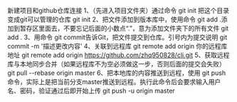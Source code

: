 新建项目和github仓库连接
  1、（先进入项目文件夹）通过命令 git init 把这个目录变成git可以管理的仓库
  git init
  2、把文件添加到版本库中，使用命令 git add .添加到暂存区里面去，不要忘记后面的小数点“.”，意为添加文件夹下的所有文件
  git add .
  3、用命令 git commit告诉Git，把文件提交到仓库。引号内为提交说明
  git commit -m '描述更改内容'
  4、关联到远程库 git remote add origin 你的远程库地址 
  git remote add origin https://github.com/zhq950828/cli.git
  5、获取远程库与本地同步合并（如果远程库不为空必须做这一步，否则后面的提交会失败）
  git pull --rebase origin master
  6、把本地库的内容推送到远程，使用 git push命令，实际上是把当前分支master推送到远程。执行此命令后会要求输入用户名、密码，验证通过后即开始上传
  git push -u origin master

